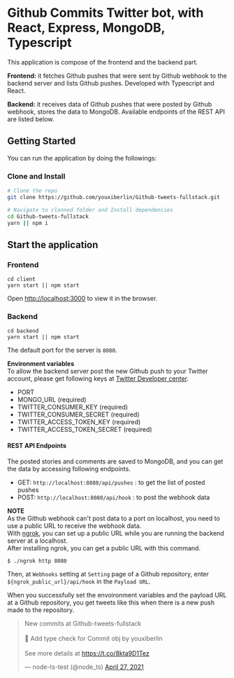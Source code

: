 # Github Commits Twitter bot, with React, Express, MongoDB, Typescript

This application is compose of the frontend and the backend part.  

**Frontend:** it fetches Github pushes that were sent by Github webhook to the backend server and lists Github pushes. Developed with Typescript and React.  

**Backend:** it receives data of Github pushes that were posted by Github webhook, stores the data to MongoDB. Available endpoints of the REST API are listed below.

## Getting Started

You can run the application by doing the followings:
### Clone and Install

```bash
# Clone the repo
git clone https://github.com/youxiberlin/Github-tweets-fullstack.git

# Navigate to clonned folder and Install dependencies
cd Github-tweets-fullstack
yarn || npm i

```

## Start the application

### Frontend
```
cd client
yarn start || npm start
```
Open [http://localhost:3000](http://localhost:3000) to view it in the browser.

### Backend
```
cd backend
yarn start || npm start
```
The default port for the server is `8080`.

**Environment variables**  
To allow the backend server post the new Github push to your Twitter account, please get following keys at [Twitter Developer center](https://developer.twitter.com/en).
- PORT
- MONGO_URL (required)
- TWITTER_CONSUMER_KEY (required)
- TWITTER_CONSUMER_SECRET (required)
- TWITTER_ACCESS_TOKEN_KEY (required)
- TWITTER_ACCESS_TOKEN_SECRET (required)

#### REST API Endpoints
The posted stories and comments are saved to MongoDB, and you can get the data by accessing following endpoints.

- GET: `http://localhost:8080/api/pushes` : to get the list of posted pushes
- POST: `http://localhost:8080/api/hook` : to post the webhook data

**NOTE**  
As the Github webhook can't post data to a port on localhost, you need to use a public URL to receive the webhook data.  
With [ngrok](https://ngrok.com/), you can set up a public URL while you are running the backend server at a localhost.  
After installing ngrok, you can get a public URL with this command.
```
$ ./ngrok http 8080
```
Then, at `Webhooks` setting at `Setting` page of a Github repository, enter `${ngrok_public_url}/api/hook` in the `Payload URL`.   

When you successfully set the envoironment variables and the payload URL at a Github repository, you get tweets like this when there is a new push made to the repository.  
<blockquote class="twitter-tweet"><p lang="en" dir="ltr">New commits at Github-tweets-fullstack<br><br> 🚀 Add type check for Commit obj by youxiberlin<br><br> See more details at <a href="https://t.co/8kta9D1Tez">https://t.co/8kta9D1Tez</a></p>&mdash; node-ts-test (@node_ts) <a href="https://twitter.com/node_ts/status/1387125233375711241?ref_src=twsrc%5Etfw">April 27, 2021</a></blockquote> 
